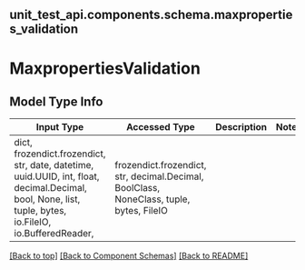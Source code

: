 <a name="top"></a>
## unit_test_api.components.schema.maxproperties_validation
# MaxpropertiesValidation

## Model Type Info
Input Type | Accessed Type | Description | Notes
------------ | ------------- | ------------- | -------------
dict, frozendict.frozendict, str, date, datetime, uuid.UUID, int, float, decimal.Decimal, bool, None, list, tuple, bytes, io.FileIO, io.BufferedReader,  | frozendict.frozendict, str, decimal.Decimal, BoolClass, NoneClass, tuple, bytes, FileIO |  | 

[[Back to top]](#top) [[Back to Component Schemas]](../../../README.md#Component-Schemas) [[Back to README]](../../../README.md)